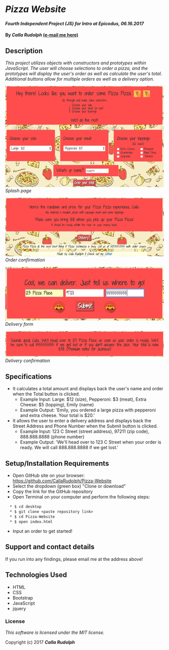 # _Pizza Website_

#### _Fourth Independent Project (JS) for Intro at Epicodus, 06.16.2017_

#### By _Calla Rudolph_ [(e-mail me here)](<mailto:callarudolph@gmail.com>)

## Description

_This project utilizes objects with constructors and prototypes within JavaScript. The user will choose selections to order a pizza, and the prototypes will display the user's order as well as calculate the user's total. Additional buttons allow for multiple orders as well as a delivery option._

![Preview of Splash Page](img/home.png)
_Splash page_

![Preview of Order Confirmation](img/order.png)
_Order confirmation_

![Preview of Delivery Form](img/delivery.png)
_Delivery form_

![Preview of Delivery Confirmation](img/confirm.png)
_Delivery confirmation_


## Specifications

* It calculates a total amount and displays back the user's name and order when the Total button is clicked.
  * Example Input: Large: $12 (size), Pepperoni: $3 (meat), Extra Cheese: $5 (topping), Emily (name)
  * Example Output: 'Emily, you ordered a large pizza with pepperoni and extra cheese. Your total is $20.'
* It allows the user to enter a delivery address and displays back the Street Address and Phone Number when the Submit button is clicked.
  * Example Input: 123 C Street (street address), 97211 (zip code), 888.888.8888 (phone number)
  * Example Output: 'We'll head over to 123 C Street when your order is ready. We will call 888.888.8888 if we get lost.'


## Setup/Installation Requirements

* Open GitHub site on your browser: https://github.com/CallaRudolph/Pizza-Website
* Select the dropdown (green box) "Clone or download"
* Copy the link for the GitHub repository
* Open Terminal on your computer and perform the following steps:
````
  * $ cd desktop
  * $ git clone <paste repository link>
  * $ cd Pizza-Website
  * $ open index.html
````
* Input an order to get started!

## Support and contact details

If you run into any findings, please email me at the address above!

## Technologies Used

* HTML
* CSS
* Bootstrap
* JavaScript
* jquery

### License

_This software is licensed under the MIT license._

Copyright (c) 2017 **_Calla Rudolph_**
